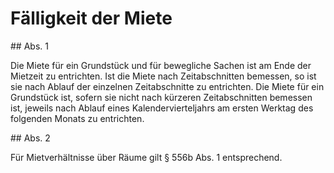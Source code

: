 # Fälligkeit der Miete



\#\# Abs. 1

 Die Miete für ein Grundstück und für bewegliche Sachen ist am Ende der Mietzeit zu entrichten. Ist die Miete nach Zeitabschnitten bemessen, so ist sie nach Ablauf der einzelnen Zeitabschnitte zu entrichten. Die Miete für ein Grundstück ist, sofern sie nicht nach kürzeren Zeitabschnitten bemessen ist, jeweils nach Ablauf eines Kalendervierteljahrs am ersten Werktag des folgenden Monats zu entrichten.

\#\# Abs. 2

 Für Mietverhältnisse über Räume gilt § 556b Abs. 1 entsprechend. 

